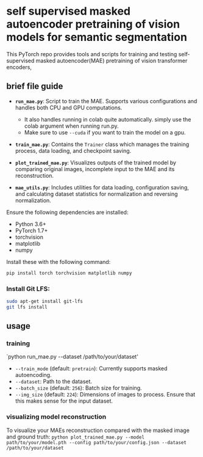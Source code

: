 # self supervised masked autoencoder pretraining of vision models for semantic segmentation

This PyTorch repo provides tools and scripts for training and testing self-supervised masked autoencoder(MAE) pretraining of vision transformer encoders,


## brief file guide


- **`run_mae.py`**: Script to train the MAE. Supports various configurations and handles both CPU and GPU computations. 
    - It also handles running in colab quite automatically. simply use the colab argument when running run.py. 
    - Make sure to  use `--cuda` if you want to train the model on a gpu.

- **`train_mae.py`**: Contains the `Trainer` class which manages the training process, data loading, and checkpoint saving.
- **`plot_trained_mae.py`**: Visualizes outputs of the trained model by comparing original images, incomplete input to the MAE and its reconstruction. 
- **`mae_utils.py`**: Includes utilities for data loading, configuration saving, and calculating dataset statistics for normalization and reversing normalization.

Ensure the following dependencies are installed:

- Python 3.6+
- PyTorch 1.7+
- torchvision
- matplotlib
- numpy

Install these with the following command:
```bash
pip install torch torchvision matplotlib numpy
```

### Install Git LFS:
```bash
sudo apt-get install git-lfs
git lfs install
```

## usage
### training
`python run_mae.py --dataset /path/to/your/dataset'

- `--train_mode` (default: `pretrain`): Currently supports masked autoencoding.
- `--dataset`: Path to the dataset.
- `--batch_size` (default: `256`): Batch size for training.
- `--img_size` (default: `224`): Dimensions of images to process. Ensure that this makes sense for the input dataset. 


### visualizing model reconstruction
To visualize your MAEs reconstruction compared with the masked image and ground truth:
`python plot_trained_mae.py --model path/to/your/model.pth --config path/to/your/config.json --dataset /path/to/your/dataset`











